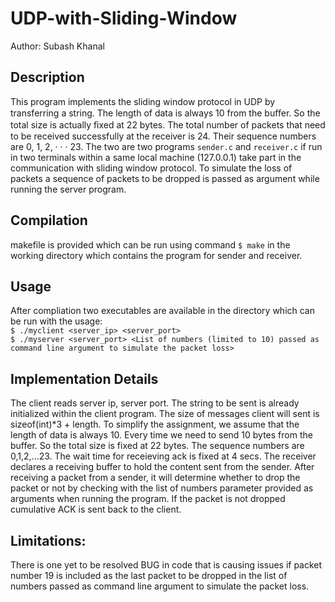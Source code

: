 # UDP-with-Sliding-Window

Author: Subash Khanal

## Description  
This program implements the sliding window protocol in UDP by transferring a string. The length of data is always 10 from the buﬀer. So the total size is actually ﬁxed at 22 bytes. The total number of packets that need to be received successfully at the receiver is 24. Their sequence numbers are 0, 1, 2, · · · 23. The two are two programs `sender.c` and `receiver.c` if run in two terminals within a same local machine (127.0.0.1) take part in the communication with sliding window protocol.  To simulate the loss of packets a sequence of packets to be dropped is passed as argument while running the server program.

## Compilation  
makefile is provided which can be run using command `$ make` in the working directory which contains the program for sender and receiver.

## Usage
After compliation two executables are available in the directory which can be run with the usage:  
`$ ./myclient <server_ip> <server_port>`  
`$ ./myserver <server_port> <List of numbers (limited to 10) passed as command line argument to simulate the packet loss>`

## Implementation Details
The client reads server ip, server port. The string to be sent is already initialized within the client program. The size of messages client will sent is sizeof(int)*3 + length. To simplify the assignment, we assume that the length of data is always 10. Every time we need to send 10 bytes from the buffer. So the total size is fixed at 22 bytes. The sequence numbers are 0,1,2,...23. The wait time for receieving ack is fixed at 4 secs.
The receiver declares a receiving buffer to hold the content sent from the sender. After receiving a packet from a sender, it will determine whether to drop the packet or not by checking with the list of numbers parameter provided as arguments when running the program. If the packet is not dropped cumulative ACK is sent back to the client.

## Limitations:
There is one yet to be resolved BUG in code that is causing issues if packet number 19 is included as the last packet to be dropped in the list of numbers passed as command line argument to simulate the packet loss.
